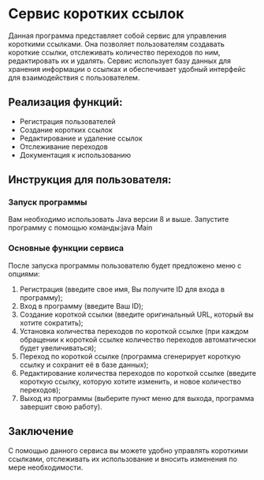 # Сервис коротких ссылок

Данная программа представляет собой сервис для управления короткими ссылками. Она позволяет пользователям создавать короткие ссылки, отслеживать количество переходов по ним, редактировать их и удалять. Сервис использует базу данных для хранения информации о ссылках и обеспечивает удобный интерфейс для взаимодействия с пользователем.

## Реализация функций:

- Регистрация пользователей
- Создание коротких ссылок
- Редактирование и удаление ссылок
- Отслеживание переходов
- Документация к использованию

## Инструкция для пользователя:

### Запуск программы

Вам необходимо использовать Java версии 8 и выше. Запустите программу с помощью команды:java Main

### Основные функции сервиса

После запуска программы пользователю будет предложено меню с опциями:

1. Регистрация (введите свое имя, Вы получите ID для входа в программу);
2. Вход в программу (введите Ваш ID);
3. Создание короткой ссылки (введите оригинальный URL, который вы хотите сократить);
4. Установка количества переходов по короткой ссылке (при каждом обращении к короткой ссылке количество переходов автоматически будет увеличиваться);
5. Переход по короткой ссылке (программа сгенерирует короткую ссылку и сохранит её в базе данных);
6. Редактирование количества переходов по короткой ссылке (введите короткую ссылку, которую хотите изменить, и новое количество переходов);
7. Выход из программы (выберите пункт меню для выхода, программа завершит свою работу).

## Заключение

С помощью данного сервиса вы можете удобно управлять короткими ссылками, отслеживать их использование и вносить изменения по мере необходимости.
